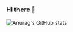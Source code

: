 ### Hi there 👋   

![Anurag's GitHub stats](https://github-readme-stats.vercel.app/api?username=KimHyoJung&show_icons=true&theme=cobalt)   

